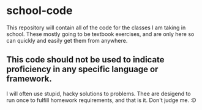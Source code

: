 # school-code
This repository will contain all of the code for the classes I am taking in school. These mostly going to be textbook exercises, and are only here so can quickly and easily get them from anywhere.

## This code should not be used to indicate proficiency in any specific language or framework.
I will often use stupid, hacky solutions to problems. Thee are desigend to run once to fulfill homework requirements, and that is it. Don't judge me. :D
